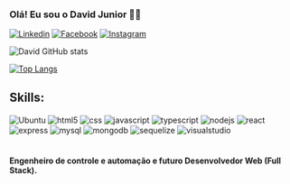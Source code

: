 ### Olá! Eu sou o David Junior ✋🏽

[![Linkedin](https://img.shields.io/badge/LinkedIn-0077B5?style=for-the-badge&logo=linkedin&logoColor=white
)](https://www.linkedin.com/in/davidjrrj/)
[![Facebook](https://img.shields.io/badge/Facebook-1877F2?style=for-the-badge&logo=facebook&logoColor=white
)](https://www.facebook.com/David.Junior.RJ)
[![Instagram](https://img.shields.io/badge/Instagram-E4405F?style=for-the-badge&logo=instagram&logoColor=white)](https://www.instagram.com/davidjunior.rj/)


![David GitHub stats](https://github-readme-stats.vercel.app/api?username=DavidJRRJ&show_icons=true&theme=dark&locale=pt-br)

[![Top Langs](https://github-readme-stats.vercel.app/api/top-langs/?username=DavidJRRJ&layout=compact)](https://github.com/anuraghazra/github-readme-stats)

## Skills:
<div style="display: inline_block">
  <img align="center"alt="Ubuntu" src="https://img.shields.io/badge/Ubuntu-E95420?style=for-the-badge&logo=ubuntu&logoColor=white">
  <img align="center"alt="html5" src="https://img.shields.io/badge/HTML-239120?style=for-the-badge&logo=html5&logoColor=white">
  <img align="center"alt="css" src="https://img.shields.io/badge/CSS-239120?&style=for-the-badge&logo=css3&logoColor=white">
  <img align="center"alt="javascript" src="https://img.shields.io/badge/JavaScript-323330?style=for-the-badge&logo=javascript&logoColor=F7DF1E">
  <img align="center"alt="typescript" src="https://img.shields.io/badge/TypeScript-007ACC?style=for-the-badge&logo=typescript&logoColor=white">
  <img align="center"alt="nodejs" src="https://img.shields.io/badge/Node.js-43853D?style=for-the-badge&logo=node.js&logoColor=white">
  <img align="center"alt="react" src="https://img.shields.io/badge/React-20232A?style=for-the-badge&logo=react&logoColor=61DAFB">
  <img align="center"alt="express" src="https://img.shields.io/badge/Express.js-404D59?style=for-the-badge">
  <img align="center"alt="mysql" src="https://img.shields.io/badge/MySQL-00000F?style=for-the-badge&logo=mysql&logoColor=white">
  <img align="center"alt="mongodb" src="https://img.shields.io/badge/MongoDB-4EA94B?style=for-the-badge&logo=mongodb&logoColor=white">
  <img align="center"alt="sequelize" src="https://img.shields.io/badge/sequelize-323330?style=for-the-badge&logo=sequelize&logoColor=blue">
  <img align="center"alt="visualstudio" src="https://img.shields.io/badge/Visual_Studio_Code-0078D4?style=for-the-badge&logo=visual%20studio%20code&logoColor=white">
</div>

<br/>
<h4>Engenheiro de controle e automação e futuro Desenvolvedor Web (Full Stack).</h4>
